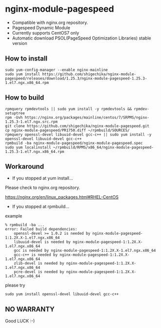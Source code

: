 # nginx-module-pagespeed

- Compatible with nginx.org repository.
- Pagespeed Dynamic Module
- Currently supports CentOS7 only
- Automatic download PSOL(PageSpeed Optimization Libraries) stable version

## How to install

```
sudo yum-config-manager --enable nginx-mainline
sudo yum install https://github.com/shigechika/nginx-module-pagespeed/releases/download/1.25.3/nginx-module-pagespeed-1.25.3-1.el7.ngx.x86_64.rpm
```

## How to build

```
rpmquery rpmdevtools || sudo yum install -y rpmdevtools && rpmdev-setuptree
rpm -Uvh https://nginx.org/packages/mainline/centos/7/SRPMS/nginx-1.25.3-1.el7.ngx.src.rpm
git clone https://github.com/shigechika/nginx-module-pagespeed.git
cp nginx-module-pagespeed/PR1750.diff ~/rpmbuild/SOURCES/
rpmquery openssl-devel libuuid-devel gcc-c++ || sudo yum install -y openssl-devel libuuid-devel gcc-c++
rpmbuild -ba nginx-module-pagespeed/nginx-module-pagespeed.spec
sudo yum localinstall ~/rpmbuild/RPMS/x86_64/nginx-module-pagespeed-1.25.3-1.el7.ngx.x86_64.rpm
```

## Workaround

- If you stopped at yum install...

Please check to nginx.org repository.

https://nginx.org/en/linux_packages.html#RHEL-CentOS

- If you stopped at rpmbuild...

example
```
% rpmbuild -ba ...
error: Failed build dependencies:
	openssl-devel >= 1.0.2 is needed by nginx-module-pagespeed-1:1.2X.X-1.el7.ngx.x86_64
	libuuid-devel is needed by nginx-module-pagespeed-1:1.2X.X-1.el7.ngx.x86_64
	gcc is needed by nginx-module-pagespeed-1:1.2X.X-1.el7.ngx.x86_64
	gcc-c++ is needed by nginx-module-pagespeed-1:1.2X.X-1.el7.ngx.x86_64
	zlib-devel is needed by nginx-module-pagespeed-1:1.2X.X-1.el7.ngx.x86_64
	pcre-devel is needed by nginx-module-pagespeed-1:1.2X.X-1.el7.ngx.x86_64
```
please try
```
sudo yum install openssl-devel libuuid-devel gcc-c++
```

## NO WARRANTY

Good LUCK :-)
